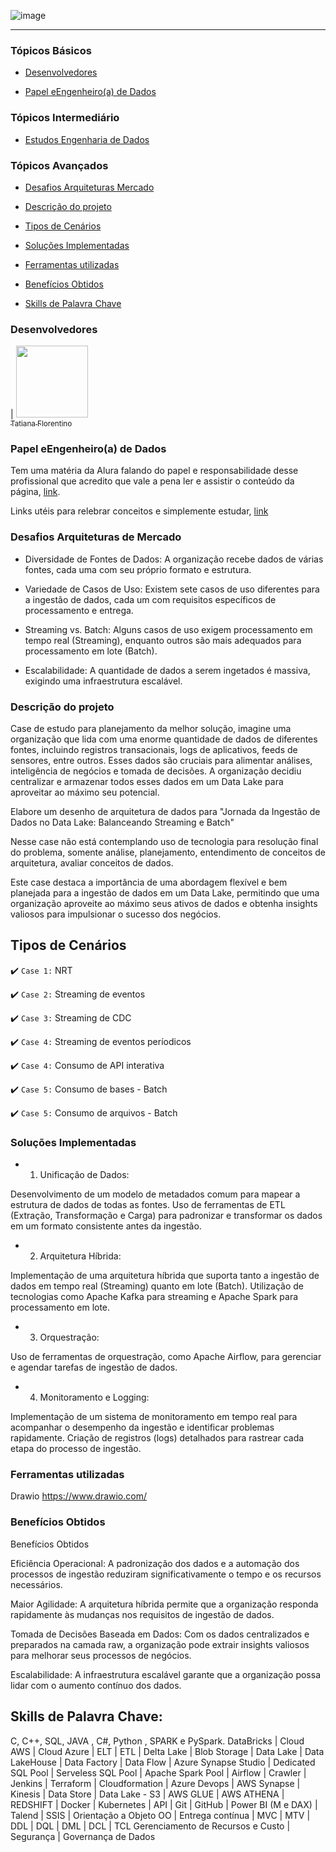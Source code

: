 ![image](https://github.com/TatianaFlorentino/EngenhariaDados/assets/41309689/2f36c038-b210-4e6f-9923-2dd33989c934)

<hr>

### Tópicos Básicos

- [Desenvolvedores](#desenvolvedores)
  
- [Papel eEngenheiro(a) de Dados](#papel-engenheiroa-de-dados)

### Tópicos Intermediário

- [Estudos Engenharia de Dados](#tratamento-de-dados)

### Tópicos Avançados

- [Desafios Arquiteturas Mercado](#tipos-de-arquieturas-mercado)

- [Descrição do projeto](#descrição-do-projeto)

- [Tipos de Cenários](#tipos-de-cenários)

- [Soluções Implementadas](#solucoes-implementadas)

- [Ferramentas utilizadas](#ferramentas-utilizadas)

- [Benefícios Obtidos](#benefícios-obtidos)

- [Skills de Palavra Chave](skill-de-palavra-chave)


### Desenvolvedores
| [<img src="https://avatars.githubusercontent.com/tatianaflorentino?v=4" width=115><br><sub>Tatiana Florentino</sub>](https://github.com/TatianaFlorentino) 

### Papel eEngenheiro(a) de Dados
Tem uma matéria da Alura falando do papel e responsabilidade desse profissional que acredito que vale a pena ler e assistir o conteúdo da página, [link](https://www.alura.com.br/artigos/engenharia-dados).

Links utéis para relebrar conceitos e simplemente estudar, [link](https://github.com/SartMorgs/data-engineer-roadmap)

### Desafios Arquiteturas de Mercado

* Diversidade de Fontes de Dados: A organização recebe dados de várias fontes, cada uma com seu próprio formato e estrutura.

* Variedade de Casos de Uso: Existem sete casos de uso diferentes para a ingestão de dados, cada um com requisitos específicos de processamento e entrega.

* Streaming vs. Batch: Alguns casos de uso exigem processamento em tempo real (Streaming), enquanto outros são mais adequados para processamento em lote (Batch).

* Escalabilidade: A quantidade de dados a serem ingetados é massiva, exigindo uma infraestrutura escalável.


### Descrição do projeto

Case de estudo para planejamento da melhor solução, imagine uma organização que lida com uma enorme quantidade de dados de diferentes fontes, incluindo registros transacionais, logs de aplicativos, feeds de sensores, entre outros. Esses dados são cruciais para alimentar análises, inteligência de negócios e tomada de decisões. A organização decidiu centralizar e armazenar todos esses dados em um Data Lake para aproveitar ao máximo seu potencial.

Elabore um desenho de arquitetura de dados para "Jornada da Ingestão de Dados no Data Lake: Balanceando Streaming e Batch"

Nesse case não está contemplando uso de tecnologia para resolução final do problema, somente análise, planejamento, entendimento de conceitos de arquitetura, avaliar conceitos de dados.

Este case destaca a importância de uma abordagem flexível e bem planejada para a ingestão de dados em um Data Lake, permitindo que uma organização aproveite ao máximo seus ativos de dados e obtenha insights valiosos para impulsionar o sucesso dos negócios.

## Tipos de Cenários

:heavy_check_mark: `Case 1:` NRT

:heavy_check_mark: `Case 2:` Streaming de eventos

:heavy_check_mark: `Case 3:` Streaming de CDC

:heavy_check_mark: `Case 4:` Streaming de eventos períodicos

:heavy_check_mark: `Case 4:` Consumo de API interativa

:heavy_check_mark: `Case 5:` Consumo de bases - Batch

:heavy_check_mark: `Case 5:` Consumo de arquivos - Batch


### Soluções Implementadas

* 1. Unificação de Dados:

Desenvolvimento de um modelo de metadados comum para mapear a estrutura de dados de todas as fontes.
Uso de ferramentas de ETL (Extração, Transformação e Carga) para padronizar e transformar os dados em um formato consistente antes da ingestão.

* 2. Arquitetura Híbrida:

Implementação de uma arquitetura híbrida que suporta tanto a ingestão de dados em tempo real (Streaming) quanto em lote (Batch).
Utilização de tecnologias como Apache Kafka para streaming e Apache Spark para processamento em lote.

* 3. Orquestração:

Uso de ferramentas de orquestração, como Apache Airflow, para gerenciar e agendar tarefas de ingestão de dados.

* 4. Monitoramento e Logging:

Implementação de um sistema de monitoramento em tempo real para acompanhar o desempenho da ingestão e identificar problemas rapidamente.
Criação de registros (logs) detalhados para rastrear cada etapa do processo de ingestão.


### Ferramentas utilizadas
Drawio
https://www.drawio.com/

### Benefícios Obtidos

Benefícios Obtidos

Eficiência Operacional: A padronização dos dados e a automação dos processos de ingestão reduziram significativamente o tempo e os recursos necessários.

Maior Agilidade: A arquitetura híbrida permite que a organização responda rapidamente às mudanças nos requisitos de ingestão de dados.

Tomada de Decisões Baseada em Dados: Com os dados centralizados e preparados na camada raw, a organização pode extrair insights valiosos para melhorar seus processos de negócios.

Escalabilidade: A infraestrutura escalável garante que a organização possa lidar com o aumento contínuo dos dados.




## Skills de Palavra Chave:
C, C++, SQL, JAVA , C#, Python , SPARK e PySpark. DataBricks | Cloud AWS | Cloud Azure | ELT | ETL | Delta Lake | Blob Storage | Data Lake | Data LakeHouse | Data Factory | Data Flow | Azure Synapse Studio | Dedicated SQL Pool | Serveless SQL Pool | Apache Spark Pool | Airflow | Crawler | Jenkins | Terraform | Cloudformation | Azure Devops | AWS Synapse | Kinesis | Data Store | Data Lake - S3 | AWS GLUE | AWS ATHENA | REDSHIFT | Docker | Kubernetes | API | Git | GitHub | Power BI (M e DAX) | Talend | SSIS | Orientação a Objeto OO | Entrega contínua | MVC | MTV | DDL | DQL | DML | DCL | TCL Gerenciamento de Recursos e Custo | Segurança | Governança de Dados

